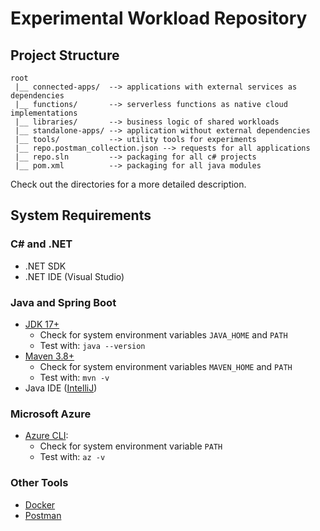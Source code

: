 # Experimental Workload Repository

## Project Structure

```
root
 |__ connected-apps/  --> applications with external services as dependencies
 |__ functions/       --> serverless functions as native cloud implementations
 |__ libraries/       --> business logic of shared workloads
 |__ standalone-apps/ --> application without external dependencies
 |__ tools/           --> utility tools for experiments
 |__ repo.postman_collection.json --> requests for all applications
 |__ repo.sln         --> packaging for all c# projects
 |__ pom.xml          --> packaging for all java modules
```

Check out the directories for a more detailed description.

## System Requirements

### C# and .NET

* .NET SDK
* .NET IDE (Visual Studio)

### Java and Spring Boot

* [JDK 17+](https://openjdk.org/)
    * Check for system environment variables `JAVA_HOME` and `PATH`
    * Test with: `java --version`
* [Maven 3.8+](https://maven.apache.org/download.cgi)
    * Check for system environment variables `MAVEN_HOME` and `PATH`
    * Test with: `mvn -v`
* Java IDE ([IntelliJ](https://www.jetbrains.com/idea/download/))

### Microsoft Azure

* [Azure CLI](https://learn.microsoft.com/cli/azure/):
    * Check for system environment variable `PATH`
    * Test with: `az -v`

### Other Tools

* [Docker](https://www.docker.com/)
* [Postman](https://www.postman.com/downloads/)
